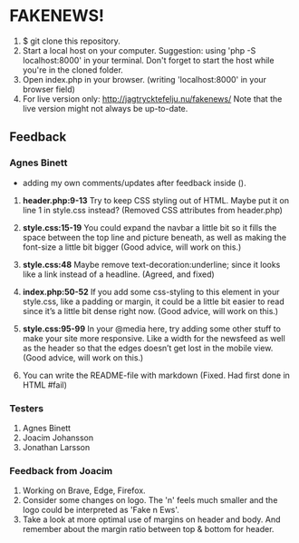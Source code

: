 # FAKENEWS!

1. \$ git clone this repository.
2. Start a local host on your computer.
   Suggestion: using 'php -S localhost:8000' in your terminal.
   Don't forget to start the host while you're in the cloned folder.
3. Open index.php in your browser.
   (writing 'localhost:8000' in your browser field)
4. For live version only: http://jagtrycktefelju.nu/fakenews/
   Note that the live version might not always be up-to-date.

## Feedback

### Agnes Binett

- adding my own comments/updates after feedback inside ().

1. **header.php:9-13**
   Try to keep CSS styling out of HTML. Maybe put it on line 1 in style.css instead? (Removed CSS attributes from header.php)

2. **style.css:15-19**
   You could expand the navbar a little bit so it fills the space between the top line and picture beneath, as well as making the font-size a little bit bigger (Good advice, will work on this.)

3. **style.css:48**
   Maybe remove text-decoration:underline; since it looks like a link instead of a headline. (Agreed, and fixed)

4. **index.php:50-52**
   If you add some css-styling to this element in your style.css, like a padding or margin, it could be a little bit easier to read since it’s a little bit dense right now. (Good advice, will work on this.)

5. **style.css:95-99**
   In your @media here, try adding some other stuff to make your site more responsive. Like a width for the newsfeed as well as the header so that the edges doesn’t get lost in the mobile view. (Good advice, will work on this.)

6. You can write the README-file with markdown
   (Fixed. Had first done in HTML #fail)

### Testers

1. Agnes Binett
2. Joacim Johansson
3. Jonathan Larsson

### Feedback from Joacim

1. Working on Brave, Edge, Firefox.
2. Consider some changes on logo. The 'n' feels much smaller and the logo could
   be interpreted as 'Fake n Ews'.
3. Take a look at more optimal use of margins on header and body.
   And remember about the margin ratio between top & bottom for header.
